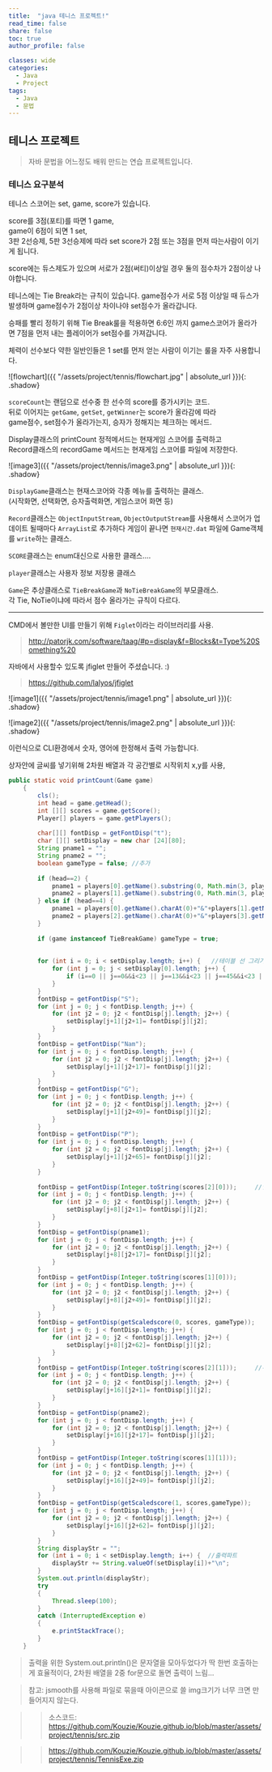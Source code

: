 ```yaml
---
title:  "java 테니스 프로젝트!"
read_time: false
share: false
toc: true
author_profile: false

classes: wide
categories:
  - Java
  - Project
tags:
  - Java
  - 문법
---
```


## 테니스 프로젝트

> 자바 문법을 어느정도 배워 만드는 연습 프로젝트입니다.  

### 테니스 요구분석

테니스 스코어는 set, game, score가 있습니다.  

score를 3점(포티)를 따면 1 game,  
game이 6점이 되면 1 set,  
3판 2선승제, 5판 3선승제에 따라 set score가 2점 또는 3점을 먼저 따는사람이 이기게 됩니다.  

score에는 듀스제도가 있으며 서로가 2점(써티)이상일 경우 둘의 점수차가 2점이상 나야합니다.  


테니스에는 Tie Break라는 규칙이 있습니다. game점수가 서로 5점 이상일 때 듀스가 발생하며 game점수가 2점이상 차이나야 set점수가 올라갑니다.  

승패를 빨리 정하기 위해 Tie Break룰을 적용하면 6:6인 까지 game스코어가 올라가면 7점을 먼저 내는 플레이어가 set점수를 가져갑니다.  

체력이 선수보다 약한 일반인들은 1 set를 먼저 얻는 사람이 이기는 룰을 자주 사용합니다.  

![flowchart]({{ "/assets/project/tennis/flowchart.jpg" | absolute_url }}){: .shadow}  

`scoreCount`는 랜덤으로 선수중 한 선수의 score를 증가시키는 코드.  
뒤로 이어지는 `getGame`, `getSet`, `getWinner`는 score가 올라감에 따라  
game점수, set점수가 올라가는지, 승자가 정해지는 체크하는 메서드.  

Display클래스의 printCount 정적메서드는 현재게임 스코어를 출력하고  
Record클래스의 recordGame 메서드는 현재게임 스코어를 파일에 저장한다.  



![image3]({{ "/assets/project/tennis/image3.png" | absolute_url }}){: .shadow}  

`DisplayGame`클래스는 현재스코어와 각종 메뉴를 출력하는 클래스.  
(시작화면, 선택화면, 승자출력화면, 게임스코어 화면 등)  

`Record`클래스는 `ObjectInputStream`, `ObjectOutputStream`를 사용해서 스코어가 업데이트 될때마다 `ArrayList`로 추가하다 게임이 끝나면 `현재시간.dat` 파일에 Game객체를 `write`하는 클래스.

`SCORE`클래스는 enum대신으로 사용한 클래스.... 

`player`클래스는 사용자 정보 저장용 클래스  

`Game`은 추상클래스로 `TieBreakGame`과 `NoTieBreakGame`의 부모클래스.  
각 Tie, NoTie이냐에 따라서 점수 올라가는 규칙이 다르다.  




---


CMD에서 볼만한 UI를 만들기 위해 `Figlet`이라는 라이브러리를 사용.
> http://patorjk.com/software/taag/#p=display&f=Blocks&t=Type%20Something%20

자바에서 사용할수 있도록 jfiglet 만들어 주셨습니다. :)
> https://github.com/lalyos/jfiglet 

![image1]({{ "/assets/project/tennis/image1.png" | absolute_url }}){: .shadow}  

![image2]({{ "/assets/project/tennis/image2.png" | absolute_url }}){: .shadow}  

이런식으로 CLI환경에서 숫자, 영어에 한정해서 출력 가능합니다.  


상자안에 글씨를 넣기위해 2차원 배열과 각 공간별로 시작위치 x,y를 사용,  


```java
public static void printCount(Game game)
	{
		cls();
		int head = game.getHead();
		int [][] scores = game.getScore();
		Player[] players = game.getPlayers();
		
		char[][] fontDisp = getFontDisp("t");
		char [][] setDisplay = new char [24][80];
		String pname1 = "";
		String pname2 = "";
		boolean gameType = false; //추가
		
		if (head==2) {
			pname1 = players[0].getName().substring(0, Math.min(3, players[0].getName().length()));
			pname2 = players[1].getName().substring(0, Math.min(3, players[0].getName().length()));
		} else if (head==4) {
			pname1 = players[0].getName().charAt(0)+"&"+players[1].getName().charAt(0);
			pname2 = players[2].getName().charAt(0)+"&"+players[3].getName().charAt(0);
		}
		
		if (game instanceof TieBreakGame) gameType = true;
		
		
		for (int i = 0; i < setDisplay.length; i++) {   //테이블 선 그리기
			for (int j = 0; j < setDisplay[0].length; j++) {
				if (i==0 || j==0&&i<23 || j==13&&i<23 || j==45&&i<23 || j==60&&i<23 || j==79&&i<23 || i==7 || i==15 || i==23) setDisplay[i][j]='*';
			}
		}
		fontDisp = getFontDisp("S");
		for (int j = 0; j < fontDisp.length; j++) {
			for (int j2 = 0; j2 < fontDisp[j].length; j2++) {
				setDisplay[j+1][j2+1]= fontDisp[j][j2];
			}	
		}
		fontDisp = getFontDisp("Nam");
		for (int j = 0; j < fontDisp.length; j++) {
			for (int j2 = 0; j2 < fontDisp[j].length; j2++) {
				setDisplay[j+1][j2+17]= fontDisp[j][j2];
			}		
		}
		fontDisp = getFontDisp("G");
		for (int j = 0; j < fontDisp.length; j++) {
			for (int j2 = 0; j2 < fontDisp[j].length; j2++) {
				setDisplay[j+1][j2+49]= fontDisp[j][j2];
			}		
		}
		fontDisp = getFontDisp("P");
		for (int j = 0; j < fontDisp.length; j++) {
			for (int j2 = 0; j2 < fontDisp[j].length; j2++) {
				setDisplay[j+1][j2+65]= fontDisp[j][j2];
			}		
		}
		
		fontDisp = getFontDisp(Integer.toString(scores[2][0]));     //입력시작
		for (int j = 0; j < fontDisp.length; j++) {
			for (int j2 = 0; j2 < fontDisp[j].length; j2++) {
				setDisplay[j+8][j2+1]= fontDisp[j][j2];
			}	
		}
		fontDisp = getFontDisp(pname1);     
		for (int j = 0; j < fontDisp.length; j++) {
			for (int j2 = 0; j2 < fontDisp[j].length; j2++) {
				setDisplay[j+8][j2+17]= fontDisp[j][j2];
			}	
		}
		fontDisp = getFontDisp(Integer.toString(scores[1][0]));     
		for (int j = 0; j < fontDisp.length; j++) {
			for (int j2 = 0; j2 < fontDisp[j].length; j2++) {
				setDisplay[j+8][j2+49]= fontDisp[j][j2];
			}	
		}
		fontDisp = getFontDisp(getScaledscore(0, scores, gameType));     
		for (int j = 0; j < fontDisp.length; j++) {
			for (int j2 = 0; j2 < fontDisp[j].length; j2++) {
				setDisplay[j+8][j2+62]= fontDisp[j][j2];
			}	
		}
		fontDisp = getFontDisp(Integer.toString(scores[2][1]));     //두번째줄 입력
		for (int j = 0; j < fontDisp.length; j++) {
			for (int j2 = 0; j2 < fontDisp[j].length; j2++) {
				setDisplay[j+16][j2+1]= fontDisp[j][j2];
			}	
		}
		fontDisp = getFontDisp(pname2);     
		for (int j = 0; j < fontDisp.length; j++) {
			for (int j2 = 0; j2 < fontDisp[j].length; j2++) {
				setDisplay[j+16][j2+17]= fontDisp[j][j2];
			}	
		}
		fontDisp = getFontDisp(Integer.toString(scores[1][1]));     
		for (int j = 0; j < fontDisp.length; j++) {
			for (int j2 = 0; j2 < fontDisp[j].length; j2++) {
				setDisplay[j+16][j2+49]= fontDisp[j][j2];
			}	
		}
		fontDisp = getFontDisp(getScaledscore(1, scores,gameType));     
		for (int j = 0; j < fontDisp.length; j++) {
			for (int j2 = 0; j2 < fontDisp[j].length; j2++) {
				setDisplay[j+16][j2+62]= fontDisp[j][j2];
			}	
		}
		String displayStr = "";
		for (int i = 0; i < setDisplay.length; i++) {  //출력파트
			displayStr += String.valueOf(setDisplay[i])+"\n";
		}
		System.out.println(displayStr);
		try 
		{			
			Thread.sleep(100);		
		} 
		catch (InterruptedException e)
		{ 		
			e.printStackTrace();
		}
	}
  ```

> 출력을 위한 System.out.println()은 문자열을 모아두었다가 딱 한번 호출하는게 효율적이다, 2차원 배열을 2중 for문으로 돌면 출력이 느림...


>참고: jsmooth를 사용해 파일로 묶을때 아이콘으로 쓸 img크기가 너무 크면 만들어지지 않는다.

>> 소스코드: https://github.com/Kouzie/Kouzie.github.io/blob/master/assets/project/tennis/src.zip  

>> https://github.com/Kouzie/Kouzie.github.io/blob/master/assets/project/tennis/TennisExe.zip